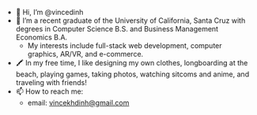 - 👋 Hi, I’m @vincedinh
- 🌱 I’m a recent graduate of the University of California, Santa Cruz with degrees in Computer Science B.S. and Business Management Economics B.A.
  - My interests include full-stack web development, computer graphics, AR/VR, and e-commerce.
- 🖍 In my free time, I like designing my own clothes, longboarding at the beach, playing games, taking photos, watching sitcoms and anime, and traveling with  friends!
- 📫 How to reach me:
  - email: vincekhdinh@gmail.com

<!---
vincedinh/vincedinh is a ✨ special ✨ repository because its `README.md` (this file) appears on your GitHub profile.
You can click the Preview link to take a look at your changes.
--->
